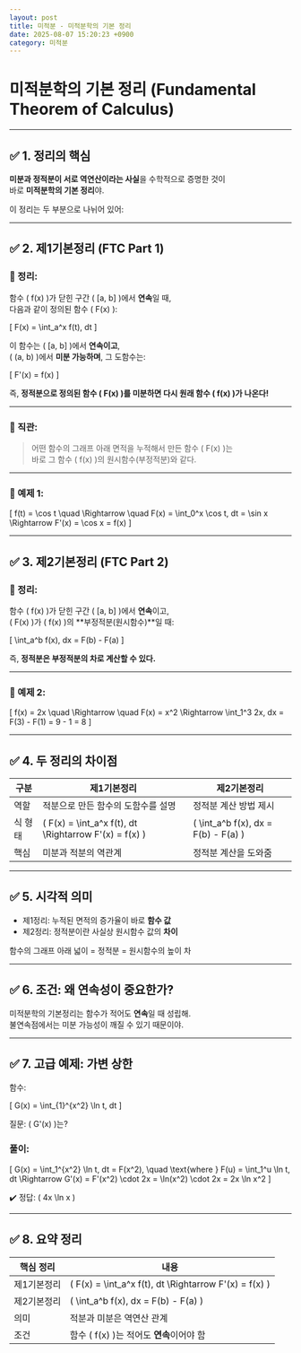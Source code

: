 ```yaml
---
layout: post
title: 미적분 - 미적분학의 기본 정리
date: 2025-08-07 15:20:23 +0900
category: 미적분
---
```

# 미적분학의 기본 정리 (Fundamental Theorem of Calculus)

---

## ✅ 1. 정리의 핵심

**미분과 정적분이 서로 역연산이라는 사실**을 수학적으로 증명한 것이  
바로 **미적분학의 기본 정리**야.

이 정리는 두 부분으로 나뉘어 있어:

---

## ✅ 2. 제1기본정리 (FTC Part 1)

### 📌 정리:

함수 \( f(x) \)가 닫힌 구간 \( [a, b] \)에서 **연속**일 때,  
다음과 같이 정의된 함수 \( F(x) \):

\[
F(x) = \int_a^x f(t)\, dt
\]

이 함수는 \( [a, b] \)에서 **연속이고**,  
\( (a, b) \)에서 **미분 가능하며**, 그 도함수는:

\[
F'(x) = f(x)
\]

즉, **정적분으로 정의된 함수 \( F(x) \)를 미분하면 다시 원래 함수 \( f(x) \)가 나온다!**

---

### 📌 직관:

> 어떤 함수의 그래프 아래 면적을 누적해서 만든 함수 \( F(x) \)는  
> 바로 그 함수 \( f(x) \)의 원시함수(부정적분)와 같다.

---

### 📌 예제 1:

\[
f(t) = \cos t \quad \Rightarrow \quad F(x) = \int_0^x \cos t\, dt = \sin x
\Rightarrow F'(x) = \cos x = f(x)
\]

---

## ✅ 3. 제2기본정리 (FTC Part 2)

### 📌 정리:

함수 \( f(x) \)가 닫힌 구간 \( [a, b] \)에서 **연속**이고,  
\( F(x) \)가 \( f(x) \)의 **부정적분(원시함수)**일 때:

\[
\int_a^b f(x)\, dx = F(b) - F(a)
\]

즉, **정적분은 부정적분의 차로 계산할 수 있다.**

---

### 📌 예제 2:

\[
f(x) = 2x \quad \Rightarrow \quad F(x) = x^2
\Rightarrow \int_1^3 2x\, dx = F(3) - F(1) = 9 - 1 = 8
\]

---

## ✅ 4. 두 정리의 차이점

| 구분 | 제1기본정리 | 제2기본정리 |
|------|--------------|--------------|
| 역할 | 적분으로 만든 함수의 도함수를 설명 | 정적분 계산 방법 제시 |
| 식 형태 | \( F(x) = \int_a^x f(t)\, dt \Rightarrow F'(x) = f(x) \) | \( \int_a^b f(x)\, dx = F(b) - F(a) \) |
| 핵심 | 미분과 적분의 역관계 | 정적분 계산을 도와줌 |

---

## ✅ 5. 시각적 의미

- 제1정리: 누적된 면적의 증가율이 바로 **함수 값**  
- 제2정리: 정적분이란 사실상 원시함수 값의 **차이**

함수의 그래프 아래 넓이 = 정적분 = 원시함수의 높이 차

---

## ✅ 6. 조건: 왜 연속성이 중요한가?

미적분학의 기본정리는 함수가 적어도 **연속**일 때 성립해.  
불연속점에서는 미분 가능성이 깨질 수 있기 때문이야.

---

## ✅ 7. 고급 예제: 가변 상한

함수:

\[
G(x) = \int_{1}^{x^2} \ln t\, dt
\]

질문: \( G'(x) \)는?

### 풀이:

\[
G(x) = \int_1^{x^2} \ln t\, dt
= F(x^2), \quad \text{where } F(u) = \int_1^u \ln t\, dt
\Rightarrow G'(x) = F'(x^2) \cdot 2x = \ln(x^2) \cdot 2x = 2x \ln x^2
\]

✔️ 정답: \( 4x \ln x \)

---

## ✅ 8. 요약 정리

| 핵심 정리 | 내용 |
|------------|------|
| 제1기본정리 | \( F(x) = \int_a^x f(t)\, dt \Rightarrow F'(x) = f(x) \) |
| 제2기본정리 | \( \int_a^b f(x)\, dx = F(b) - F(a) \) |
| 의미 | 적분과 미분은 역연산 관계 |
| 조건 | 함수 \( f(x) \)는 적어도 **연속**이어야 함 |